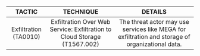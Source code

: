 | TACTIC  	| TECHNIQUE  	| DETAILS 	|
|:---:	|:---:	|:---:	|
| Exfiltration   (TA0010) 	| Exfiltration Over Web Service:   Exfiltration to Cloud Storage (T1567.002) 	| The threat actor may use services like   MEGA for exfiltration and storage of organizational data. 	|
